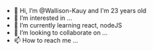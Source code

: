 - 👋 Hi, I’m @Wallison-Kauy and I'm 23 years old
- 👀 I’m interested in ...
- 🌱 I’m currently learning react, nodeJS
- 💞️ I’m looking to collaborate on ...
- 📫 How to reach me ...

<!---
Wallison-Kauy/Wallison-Kauy is a ✨ special ✨ repository because its `README.md` (this file) appears on your GitHub profile.
You can click the Preview link to take a look at your changes.
--->
